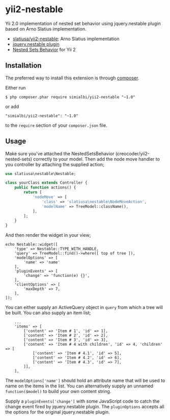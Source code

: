 # yii2-nestable

Yii 2.0 implementation of nested set behavior using jquery.nestable plugin based on
Arno Slatius implementation.
* [slatiusa/yii2-nestable](https://github.com/ASlatius/yii2-nestable): Arno Slatius implementation
* [jquery.nestable plugin](http://dbushell.github.io/Nestable/) 
* [Nested Sets Behavior](https://github.com/creocoder/yii2-nested-sets) for Yii 2

## Installation

The preferred way to install this extension is through [composer](http://getcomposer.org/download/).

Either run

```
$ php composer.phar require simialbi/yii2-nestable "~1.0"
```

or add

```
"simialbi/yii2-nestable": "~1.0"
```

to the ```require``` section of your `composer.json` file.

## Usage

Make sure you've attached the NestedSetsBehavior (creocoder/yii2-nested-sets) correctly to your model.
Then add the node move handler to you controller by attaching the supplied action;

```php
use slatiusa\nestable\Nestable;

class yourClass extends Controller {
	public function actions() {
		return [
			'nodeMove' => [
				'class' => 'slatiusa\nestable\NodeMoveAction',
				'modelName' => TreeModel::className(),
			],
		];
	}
}

```

And then render the widget in your view;

```
echo Nestable::widget([
    'type' => Nestable::TYPE_WITH_HANDLE,
    'query' => TreeModel::find()->where([ top of tree ]),
    'modelOptions' => [
        'name' => 'name'
    ],
    'pluginEvents' => [
        'change' => 'function(e) {}',
    ],
    'clientOptions' => [
        'maxDepth' => 7,
    ],
]);

```

You can either supply an ActiveQuery object in `query` from which a tree will be built.
You can also supply an item list;
```
    ...
    'items' => [
        ['content' => 'Item # 1', 'id' => 1],
        ['content' => 'Item # 2', 'id' => 2],
        ['content' => 'Item # 3', 'id' => 3],
        ['content' => 'Item # 4 with children', 'id' => 4, 'children' => [
            ['content' => 'Item # 4.1', 'id' => 5],
            ['content' => 'Item # 4.2', 'id' => 6],
            ['content' => 'Item # 4.3', 'id' => 7],
        ]],
    ],
```

The `modelOptions['name']` should hold an attribute name that will be used to name on the items in the list.
You can alternatively supply an unnamed `function($model)` to build your own content string.

Supply a `pluginEvents['change']` with some JavaScript code to catch the change event fired by jquery.nestable plugin.
The `pluginOptions` accepts all the options for the original jquery.nestable plugin.